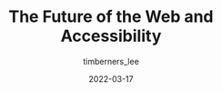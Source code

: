 ---
author: timberners_lee
date: 2022-03-17
publisher: dequesystems
tags:
  - videos
  - web
  - accessibility
  - meta
target_url: https://www.youtube.com/watch?v=tE0ykLPb7DI
title: The Future of the Web and Accessibility
---